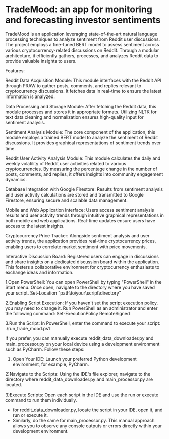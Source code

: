 # TradeMood: an app for monitoring and forecasting investor sentiments

TradeMood is an  application leveraging state-of-the-art natural language processing techniques to analyze sentiment from Reddit user discussions. The project employs a fine-tuned BERT model to assess sentiment across various cryptocurrency-related discussions on Reddit. 
Through a modular architecture, it efficiently gathers, processes, and analyzes Reddit data to provide valuable insights to users.

Features:

Reddit Data Acquisition Module: This module interfaces with the Reddit API through PRAW to gather posts, comments, and replies relevant to cryptocurrency discussions. It fetches data in real-time to ensure the latest information is analyzed.

Data Processing and Storage Module: After fetching the Reddit data, this module processes and stores it in appropriate formats. Utilizing NLTK for text data cleaning and normalization ensures high-quality input for sentiment analysis.

Sentiment Analysis Module: The core component of the application, this module employs a trained BERT model to analyze the sentiment of Reddit discussions. It provides graphical representations of sentiment trends over time.

Reddit User Activity Analysis Module: This module calculates the daily and weekly volatility of Reddit user activities related to various cryptocurrencies. By measuring the percentage change in the number of posts, comments, and replies, it offers insights into community engagement dynamics.

Database Integration with Google Firestore: Results from sentiment analysis and user activity calculations are stored and transmitted to Google Firestore, ensuring secure and scalable data management.

Mobile and Web Application Interface: Users access sentiment analysis results and user activity trends through intuitive graphical representations in both mobile and web applications. Real-time updates ensure users have access to the latest insights.

Cryptocurrency Price Tracker: Alongside sentiment analysis and user activity trends, the application provides real-time cryptocurrency prices, enabling users to correlate market sentiment with price movements.

Interactive Discussion Board: Registered users can engage in discussions and share insights on a dedicated discussion board within the application. This fosters a collaborative environment for cryptocurrency enthusiasts to exchange ideas and information.



1.Open PowerShell:
You can open PowerShell by typing "PowerShell" in the Start menu.
Once open, navigate to the directory where you have saved your script.
Set-Location "path\to\your\script\directory"

2.Enabling Script Execution: If you haven't set the script execution policy, you may need to change it.
Run PowerShell as an administrator and enter the following command:
Set-ExecutionPolicy RemoteSigned

3.Run the Script:
In PowerShell, enter the command to execute your script:
.\run_trade_mood.ps1

If you prefer, you can manually execute reddit_data_downloader.py and main_processor.py
on your local device using a development environment such as PyCharm.
Follow these steps:
1) Open Your IDE: Launch your preferred Python development environment, for example, PyCharm.

2)Navigate to the Scripts: Using the IDE's file explorer,
navigate to the directory where reddit_data_downloader.py and main_processor.py are located.

3)Execute Scripts: Open each script in the IDE
and use the run or execute command to run them individually.
- for reddit_data_downloader.py, locate the script in your IDE, open it, and run or execute it.
- Similarly, do the same for main_processor.py.
This manual approach allows you to observe any console outputs
or errors directly within your development environment.
